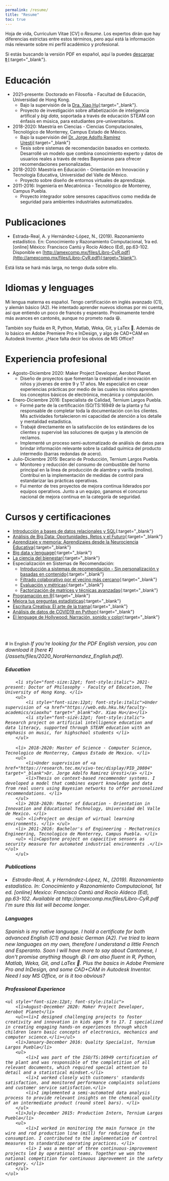 ```yaml
---
permalink: /resume/
title: "Resume"
toc: true
---
```


Hoja de vida, Curriculum Vitae [CV] o *Resume*. Los expertos dirán que hay diferencias estrictas entre estos términos, pero aquí está la información más relevante sobre mi perfil académico y profesional.

Si estás buscando la versión PDF en español, aquí la puedes [descargar ⏬](/assets/files/2020_NoraHernandez_Espanol.pdf){:target="_blank"}.

# Educación

* 2021-presente: Doctorado en Filosofía - Facultad de Educación, Universidad de Hong Kong. 
	* Bajo la supervisión de la [Dra. Xiao Hu](https://web.edu.hku.hk/faculty-academics/xiaoxhu){:target="_blank"}. 
	* Proyecto de investigación sobre alfabetización de inteligencia artifical y *big data*, soportada a través de educación STEAM con énfasis en música, para estudiantes pre-universitarios.
* 2018-2020: Maestría en Ciencias - Ciencias Computacionales, Tecnológico de Monterrey, Campus Estado de México.
	* Bajo la supervisión del [Dr. Jorge Adolfo Ramírez Uresti](https://research.tec.mx/vivo-tec/display/PID_20804){:target="_blank"}
	* Tesis sobre sistemas de recomendación basados en contexto. Desarrollé un modelo que combina conocimiento experto y datos de usuarios reales a través de redes Bayesianas para ofrecer recomendaciones personalizadas. 
* 2018-2020: Maestría en Educación - Orientación en Innovación y Tecnología Educativa, Universidad del Valle de México.
	* Proyecto sobre diseño de entornos virtuales de aprendizaje.
* 2011-2016: Ingeniería en Mecatrónica - Tecnológico de Monterrey, Campus Puebla.
	* Proyecto integrador sobre sensores capacitivos como medida de seguridad para ambientes industriales automatizados.

# Publicaciones

* Estrada-Real, A. y Hernández-López, N., (2019). Razonamiento estadístico. En: Conocimiento y Razonamiento Computacional, 1ra ed. [online] México: Francisco Cantú y Rocío Aldeco (Ed), pp.63-102. Disponible en [http://amexcomp.mx/files/Libro-CyR.pdf](http://amexcomp.mx/files/Libro-CyR.pdf){:target="blank"}.

Está lista se hará más larga, no tengo duda sobre ello. 

# Idiomas y lenguages

Mi lengua materna es español. Tengo certificación en inglés avanzado (C1), y alemán básico (A2). He intentado aprender nuevos idiomas por mi cuenta, así que entiendo un poco de francés y esperanto. Proximamente tendré más avances en cantonés, aunque no prometo nada 😆.

También soy fluida en R, Python, Matlab, Weka, Git, y LaTex 💚. Además de lo básico en Adobe Premiere Pro e InDesign, y algo de CAD+CAM en Autodesk Inventor. ¿Hace falta decir los obvios de MS Office?

# Experiencia profesional

* Agosto-Diciembre 2020: Maker Project Developer, Aerobot Planet.
	* Diseño de proyectos que fomentan la creatividad e innovación en niños y jóvenes de entre 9 y 17 años. Me especialicé en crear experiencias prácticas por medio de las cuales los niños aprenden los conceptos básicos de electrónica, mecánica y computación.
* Enero-Diciembre 2016: Especialista de Calidad, Ternium Largos Puebla.
	* Formé parte de la certificación ISO/TS:16949 de la planta y fui responsable de completar toda la documentación con los clientes. Mis actividades fortalecieron mi capacidad de atención a los detalle y mentalidad estadística.
	* Trabajé directamente en la satisfacción de los estándares de los clientes y supervisé las soluciones de quejas y la atención de reclamos.
	* Implementé un proceso semi-automatizado de análisis de datos para brindar información relevante sobre la calidad química del producto intermedio (barras redondas de acero).
* Julio-Diciembre 2015: Becario de Producción, Ternium Largos Puebla.
	* Monitoreo y reducción del consumo de combustible del horno principal en la línea de producción de alambre y varilla (molino). Contribuí en la implementación de medidas de control para estandarizar las prácticas operativas. 
	* Fui mentor de tres proyectos de mejora continua liderados por equipos operativos. Junto a un equipo, ganamos el concurso nacional de mejora continua en la categoría de seguridad.

# Cursos y certificaciones

* [Introducción a bases de datos relacionales y SQL](https://www.coursera.org/account/accomplishments/certificate/7RWNYYCX72CX){:target="_blank"}
* [Análisis de Big Data: Oportunidades, Retos y el Futuro](https://www.futurelearn.com/certificates/oijy68l){:target="_blank"}
* [Aprendizaje y memoria: Aprendizajes desde la Neurociencia Educativa](https://www.futurelearn.com/certificates/e1kotro){:target="_blank"}
* [Big data y lenguage](https://www.coursera.org/account/accomplishments/certificate/UN6C5CEAR6LW){:target="_blank"}
* [La ciencia del bienestar](https://www.coursera.org/account/accomplishments/certificate/6YNEWPA7CLH2){:target="_blank"}
* Especialización en Sistemas de Recomendación:
	* [Introducción a sistemas de recomendación - Sin personalización y basadas en contenido](https://www.coursera.org/account/accomplishments/verify/7SSUD3NHDNJY){:target="_blank"}
	* [Filtrado colaborativo por el vecino más cercano](https://www.coursera.org/account/accomplishments/verify/GLASVZYWQ86M){:target="_blank"}
	* [Evaluación y métricas](https://coursera.org/share/73dec6be57d08c4b589f40dda2787a47){:target="_blank"}
	* [Factorización de matrices y técnicas avanzadas](https://www.coursera.org/account/accomplishments/certificate/Q8MAMRYYB3L4){:target="_blank"}
* [Programación en R](https://www.coursera.org/account/accomplishments/verify/SPC5N5E5Q92D){:target="_blank"}
* [Mejora tus preguntas estadísticas](https://www.coursera.org/account/accomplishments/verify/NUR8X95EVVVA){:target="_blank"}
* [Escritura Creativa: El arte de la trama](https://coursera.org/share/b8595b2cafd47c59a2b82fc0649ff58d){:target="_blank"}
* [Análisis de datos de COVID19 en Python](https://coursera.org/share/ee5a9fa7e4bd9c719ac3842177089556){:target="_blank"}
* [El lenguage de Hollywood: Narración, sonido y color](https://www.coursera.org/api/legacyCertificates.v1/spark/statementOfAccomplishment/973630~5595501/pdf){:target="_blank"}
<br>
<br>
<br>
# In English 

<span style="font-size:12pt; font-style:italic">
  If you're looking for the PDF English version, you can download it [here ⏬](/assets/files/2020_NoraHernandez_English.pdf).

#### Education

	
		<li style="font-size:12pt; font-style:italic"> 2021-present: Doctor of Philosophy - Faculty of Education, The University of Hong Kong. </li>
		<ul>
			<li style="font-size:12pt; font-style:italic">Under supervision of <a href="https://web.edu.hku.hk/faculty-academics/xiaoxhu" target="_blank">Dr. Xiao Hu</a></li>
			<li style="font-size:12pt; font-style:italic"> Research project on artificial intelligence education and data literacy, supported through STEAM education with an emphasis on music, for highschool students </li>
		</ul>
	
		<li> 2018-2020: Master of Science - Computer Science, Tecnologico de Monterrey, Campus Estado de Mexico. </li>
		<ul> 
			<li>Under supervision of <a href="https://research.tec.mx/vivo-tec/display/PID_20804" target="_blank">Dr. Jorge Adolfo Ramirez Uresti</a> </li>
			<li>Thesis on context-based recommender systems. I developed a model that combines expert knowledge and data from real users using Bayesian networks to offer personalized recommendations. </li>
		</ul>
		<li> 2018-2020: Master of Education - Orientation in Innovation and Educational Technology, Universidad del Valle de Mexico. </li>
		<ul> <li>Project on design of wirtual learning environments. </li> </ul>
		<li> 2011-2016: Bachelor's of Engineering - Mechatronics Engineering, Tecnologico de Monterrey, Campus Puebla. </li>
		<ul> <li>Capstone project on capacitive sensors as security measure for automated industrial environments .</li> </ul>
	    </ul>
  
#### Publications
 
<li style="font-size:12pt; font-style:italic">
Estrada-Real, A. y Hernández-López, N., (2019). Razonamiento estadístico. In: Conocimiento y Razonamiento Computacional, 1st ed. [online] Mexico: Francisco Cantú and Rocío Aldeco (Ed), pp.63-102. Available at http://amexcomp.mx/files/Libro-CyR.pdf</li>

<span style="font-size:12pt; font-style:italic">
  I'm sure this list will become longer.
  
  
#### Languages
  
<span style="font-size:12pt; font-style:italic">
	Spanish is my native language. I hold a certificate for both advanced English (C1) and basic German (A2). I've tried to learn new languages on my own, therefore I understand a little French and Esperanto. Soon I will have more to say about Cantonese, I don't promise anything though 😆.

<span style="font-size:12pt; font-style:italic">
	I am also fluent in R, Python, Matlab, Weka, Git, and LaTex 💚. Plus the basics in Adobe Premiere Pro and InDesign, and some CAD+CAM in Autodesk Inventor. Need I say MS Office, or is it too obvious? 
  
	
#### Professional Experience
	
	<ul style="font-size:12pt; font-style:italic">
		<li>August-December 2020: Maker Project Developer, Aerobot Planet</li>
		<ul><li>I designed challenging projects to foster creativity and innovation in kids ages 9 to 17. I specialized in creating engaging hands-on experiences through which children learn basic concepts of electronics, mechanics and computer science.</li></ul>
		<li>January-December 2016: Quality Specialist, Ternium Largos Puebla</li>
		<ul>
			<li>I was part of the ISO/TS:16949 certification of the plant and was responsible of the completition of all relevant documents, which required special attention to detail and a statistical mindset.</li>
			<li>I worked closely with customers' standards satisfaction, and monitored performance complaints solutions and customer service satisfaction.</li>
			<li>I implemented a semi-automated data analysis process to provide relevant insights on the chemical quality of an intermediate product (round steel bars). </li>
		</ul>
		<li>July-December 2015: Production Intern, Ternium Largos Puebla</li>
		<ul>
			<li>I worked in monitoring the main furnace in the wire and rod production line (mill) for reducing fuel consumption. I contributed to the implementation of control measures to standardize operating practices. </li>
			<li> I was a mentor of three continuous-improvement projects led by operational teams. Together we won the national competition for continuous improvement in the safety category. </li>
		</ul>
	</ul>

